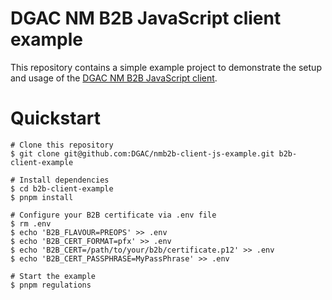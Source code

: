 # DGAC NM B2B JavaScript client example

This repository contains a simple example project to demonstrate the setup and usage of the [DGAC NM B2B JavaScript client](https://github.com/DGAC/nmb2b-client-js).


# Quickstart
```shell
# Clone this repository
$ git clone git@github.com:DGAC/nmb2b-client-js-example.git b2b-client-example

# Install dependencies
$ cd b2b-client-example
$ pnpm install

# Configure your B2B certificate via .env file
$ rm .env
$ echo 'B2B_FLAVOUR=PREOPS' >> .env
$ echo 'B2B_CERT_FORMAT=pfx' >> .env
$ echo 'B2B_CERT=/path/to/your/b2b/certificate.p12' >> .env
$ echo 'B2B_CERT_PASSPHRASE=MyPassPhrase' >> .env

# Start the example
$ pnpm regulations
```
